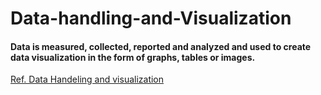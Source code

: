 # Data-handling-and-Visualization
#### Data is measured, collected, reported and analyzed and used to create data visualization in the form of graphs, tables or images.
[Ref. Data Handeling and visualization](https://clauswilke.com/dataviz/index.html) 
